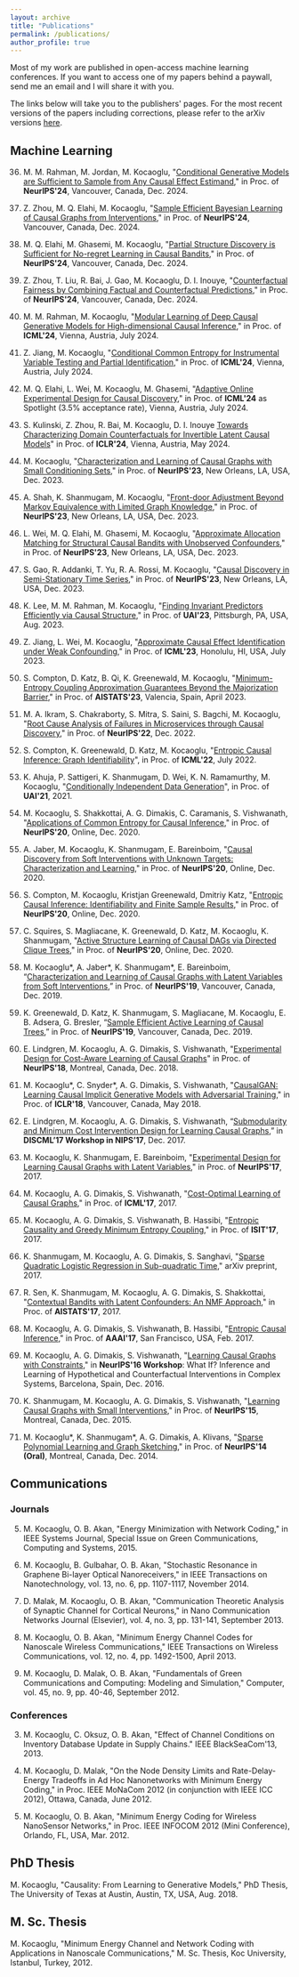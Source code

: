 ```yaml
---
layout: archive
title: "Publications"
permalink: /publications/
author_profile: true
---
```

Most of my work are published in open-access machine learning conferences. If you want to access one of my papers behind a paywall, send me an email and I will share it with you. 

The links below will take you to the publishers' pages. For the most recent versions of the papers including corrections, please refer to the arXiv versions [here](https://arxiv.org/search/?query=Murat+Kocaoglu&searchtype=author&abstracts=show&order=-announced_date_first&size=50). 

## Machine Learning
36. M. M. Rahman, M. Jordan, M. Kocaoglu, "[Conditional Generative Models are Sufficient to Sample from Any Causal Effect Estimand](https://openreview.net/forum?id=vymkuBMLlh)," in Proc. of **NeurIPS'24**, Vancouver, Canada, Dec. 2024.

35. Z. Zhou, M. Q. Elahi, M. Kocaoglu, "[Sample Efficient Bayesian Learning of Causal Graphs from Interventions](https://openreview.net/forum?id=RfSvAom7sS)," in Proc. of **NeurIPS'24**, Vancouver, Canada, Dec. 2024.

34. M. Q. Elahi, M. Ghasemi, M. Kocaoglu, "[Partial Structure Discovery is Sufficient for No-regret Learning in Causal Bandits](https://openreview.net/forum?id=uM3rQ14iex)," in Proc. of **NeurIPS'24**, Vancouver, Canada, Dec. 2024.

33. Z. Zhou, T. Liu, R. Bai, J. Gao, M. Kocaoglu, D. I. Inouye, "[Counterfactual Fairness by Combining Factual and Counterfactual Predictions](https://openreview.net/forum?id=J0Itri0UiN)," in Proc. of **NeurIPS'24**, Vancouver, Canada, Dec. 2024.

32. M. M. Rahman, M. Kocaoglu, "[Modular Learning of Deep Causal Generative Models for High-dimensional Causal Inference](https://proceedings.mlr.press/v235/rahman24a.html)," in Proc. of **ICML'24**, Vienna, Austria, July 2024.

31. Z. Jiang, M. Kocaoglu, "[Conditional Common Entropy for Instrumental Variable Testing and Partial Identification](https://proceedings.mlr.press/v235/jiang24b.html)," in Proc. of **ICML'24**, Vienna, Austria, July 2024.

30. M. Q. Elahi, L. Wei, M. Kocaoglu, M. Ghasemi, "[Adaptive Online Experimental Design for Causal Discovery](https://openreview.net/forum?id=nJzf3TVnOn)," in Proc. of **ICML'24** as Spotlight (3.5\% acceptance rate), Vienna, Austria, July 2024.

29. S. Kulinski, Z. Zhou, R. Bai, M. Kocaoglu, D. I. Inouye [Towards Characterizing Domain Counterfactuals for Invertible Latent Causal Models](https://openreview.net/forum?id=v1VvCWJAL8)" in Proc. of **ICLR'24**, Vienna, Austria, May 2024.

28. M. Kocaoglu, "[Characterization and Learning of Causal Graphs with Small Conditioning Sets](https://openreview.net/forum?id=cANkPsVtsw)," in Proc. of **NeurIPS'23**, New Orleans, LA, USA, Dec. 2023.

27. A. Shah, K. Shanmugam, M. Kocaoglu, "[Front-door Adjustment Beyond Markov Equivalence with Limited Graph Knowledge](https://openreview.net/forum?id=h3kuB4z2G9)," in Proc. of **NeurIPS'23**, New Orleans, LA, USA, Dec. 2023.

26. L. Wei, M. Q. Elahi, M. Ghasemi, M. Kocaoglu, "[Approximate Allocation Matching for Structural Causal Bandits with Unobserved Confounders](https://openreview.net/forum?id=Q3CRHnttxW)," in Proc. of **NeurIPS'23**, New Orleans, LA, USA, Dec. 2023.

25. S. Gao, R. Addanki, T. Yu, R. A. Rossi, M. Kocaoglu, "[Causal Discovery in Semi-Stationary Time Series](https://openreview.net/forum?id=dYeUvLUxBQ)," in Proc. of **NeurIPS'23**, New Orleans, LA, USA, Dec. 2023.

24. K. Lee, M. M. Rahman, M. Kocaoglu, "[Finding Invariant Predictors Efficiently via Causal Structure](https://proceedings.mlr.press/v216/lee23a.html)," in Proc. of **UAI'23**, Pittsburgh, PA, USA, Aug. 2023.

23. Z. Jiang, L. Wei, M. Kocaoglu, "[Approximate Causal Effect Identification under Weak Confounding](https://openreview.net/pdf?id=iRBKUnIjR2)," in Proc. of **ICML'23**, Honolulu, HI, USA, July 2023.

22. S. Compton, D. Katz, B. Qi, K. Greenewald, M. Kocaoglu, "[Minimum-Entropy Coupling Approximation Guarantees Beyond the Majorization Barrier](https://proceedings.mlr.press/v206/compton23a/compton23a.pdf)," in Proc. of **AISTATS'23**, Valencia, Spain, April 2023.

21. M. A. Ikram, S. Chakraborty, S. Mitra, S. Saini, S. Bagchi, M. Kocaoglu, "[Root Cause Analysis of Failures in Microservices through Causal Discovery](https://openreview.net/pdf?id=weoLjoYFvXY)," in Proc. of **NeurIPS'22**, Dec. 2022. 

20. S. Compton, K. Greenewald, D. Katz, M. Kocaoglu, "[Entropic Causal Inference: Graph Identifiability](https://proceedings.mlr.press/v162/compton22a.html)", in Proc. of **ICML'22**, July 2022.

19. K. Ahuja, P. Sattigeri, K. Shanmugam, D. Wei, K. N. Ramamurthy, M. Kocaoglu, "[Conditionally Independent Data Generation](https://www.auai.org/uai2021/pdf/uai2021.768.pdf)", in Proc. of **UAI'21**, 2021.

18. M. Kocaoglu, S. Shakkottai, A. G. Dimakis, C. Caramanis, S. Vishwanath, "[Applications of Common Entropy for Causal Inference](https://proceedings.neurips.cc/paper/2020/hash/cae7115f44837c806c9b23ed00a1a28a-Abstract.html)," in Proc. of **NeurIPS'20**, Online, Dec. 2020.

17. A. Jaber, M. Kocaoglu, K. Shanmugam, E. Bareinboim, "[Causal Discovery from Soft Interventions with Unknown Targets: Characterization and Learning](https://proceedings.neurips.cc/paper/2020/hash/6cd9313ed34ef58bad3fdd504355e72c-Abstract.html)," in Proc. of **NeurIPS'20**, Online, Dec. 2020.

16. S. Compton, M. Kocaoglu, Kristjan Greenewald, Dmitriy Katz, "[Entropic Causal Inference: Identifiability and Finite Sample Results](https://proceedings.neurips.cc/paper/2020/hash/a979ca2444b34449a2c80b012749e9cd-Abstract.html)," in Proc. of **NeurIPS'20**, Online, Dec. 2020.

15. C. Squires, S. Magliacane, K. Greenewald, D. Katz, M. Kocaoglu, K. Shanmugam, "[Active Structure Learning of Causal DAGs via Directed Clique Trees](https://proceedings.neurips.cc/paper/2020/hash/f57bd0a58e953e5c43cd4a4e5af46138-Abstract.html)," in Proc. of **NeurIPS'20**, Online, Dec. 2020.

14. M. Kocaoglu\*, A. Jaber\*, K. Shanmugam\*, E. Bareinboim, “[Characterization and Learning of Causal Graphs with Latent Variables from Soft Interventions](https://docs.google.com/viewer?url=https://github.com/mkocaoglu/mkocaoglu.github.io/raw/master/files/NeurIPS_19__Characterization_and_Learning_of_Causal_Graphs_with_Latent_Variables_from_Soft_Interventions.pdf),” in Proc. of **NeurIPS'19**, Vancouver, Canada, Dec. 2019. 

13. K. Greenewald, D. Katz, K. Shanmugam, S. Magliacane, M. Kocaoglu, E. B. Adsera, G. Bresler, “[Sample Efficient Active Learning of Causal Trees](https://papers.nips.cc/paper/2019/hash/5ee5605917626676f6a285fa4c10f7b0-Abstract.html),” in Proc. of **NeurIPS'19**, Vancouver, Canada, Dec. 2019. 

12. E. Lindgren, M. Kocaoglu, A. G. Dimakis, S. Vishwanath, "[Experimental Design for Cost-Aware Learning of Causal Graphs](http://papers.neurips.cc/paper/7774-experimental-design-for-cost-aware-learning-of-causal-graphs)" in Proc. of **NeurIPS'18**, Montreal, Canada, Dec. 2018.

11. M. Kocaoglu\*, C. Snyder\*, A. G. Dimakis, S. Vishwanath, "[CausalGAN: Learning Causal Implicit Generative Models with Adversarial Training](https://openreview.net/forum?id=BJE-4xW0W)," in Proc. of **ICLR'18**, Vancouver, Canada,  May 2018.

10. E. Lindgren, M. Kocaoglu, A. G. Dimakis, S. Vishwanath, “[Submodularity and Minimum Cost Intervention Design for Learning Causal Graphs](http://www.discml.cc/),” in **DISCML’17 Workshop in NIPS’17**, Dec. 2017.

9. M. Kocaoglu, K. Shanmugam, E. Bareinboim, "[Experimental Design for Learning Causal Graphs with Latent Variables](https://papers.nips.cc/paper/2017/hash/291d43c696d8c3704cdbe0a72ade5f6c-Abstract.html)," in Proc. of **NeurIPS'17**, 2017.

8. M. Kocaoglu, A. G. Dimakis, S. Vishwanath, "[Cost-Optimal Learning of Causal Graphs](http://proceedings.mlr.press/v70/kocaoglu17a.html)," in Proc. of **ICML'17**, 2017.

7. M. Kocaoglu, A. G. Dimakis, S. Vishwanath, B. Hassibi, "[Entropic Causality and Greedy Minimum Entropy Coupling](https://ieeexplore.ieee.org/document/8006772)," in Proc. of **ISIT'17**, 2017.

6. K. Shanmugam, M. Kocaoglu, A. G. Dimakis, S. Sanghavi, "[Sparse Quadratic Logistic Regression in Sub-quadratic Time](https://arxiv.org/abs/1703.02682)," arXiv preprint, 2017.

5. R. Sen, K. Shanmugam, M. Kocaoglu, A. G. Dimakis, S. Shakkottai, "[Contextual Bandits with Latent Confounders: An NMF Approach](http://proceedings.mlr.press/v54/sen17a.html)," in Proc. of **AISTATS'17**, 2017.

4. M. Kocaoglu, A. G. Dimakis, S. Vishwanath, B. Hassibi, "[Entropic Causal Inference](https://aaai.org/ocs/index.php/AAAI/AAAI17/paper/view/14218)," in Proc. of **AAAI'17**, San Francisco, USA, Feb. 2017.

3. M. Kocaoglu, A. G. Dimakis, S. Vishwanath, "[Learning Causal Graphs with Constraints](https://drive.google.com/file/d/0B6FCKgrwBmezQkZzVHZOLS1STkU)," in **NeurIPS'16 Workshop**: What If? Inference and Learning of Hypothetical and Counterfactual Interventions in Complex Systems, Barcelona, Spain, Dec. 2016.

2. K. Shanmugam, M. Kocaoglu, A. G. Dimakis, S. Vishwanath, "[Learning Causal Graphs with Small Interventions](https://proceedings.neurips.cc/paper/2015/hash/b865367fc4c0845c0682bd466e6ebf4c-Abstract.html)," in Proc. of **NeurIPS'15**, Montreal, Canada, Dec. 2015.

1. M. Kocaoglu\*, K. Shanmugam\*, A. G. Dimakis, A. Klivans, "[Sparse Polynomial Learning and Graph Sketching](https://papers.nips.cc/paper/2014/hash/71a58e8cb75904f24cde464161c3e766-Abstract.html)," in Proc. of **NeurIPS'14 (Oral)**, Montreal, Canada, Dec. 2014.

## Communications

### Journals
5. M. Kocaoglu, O. B. Akan, "Energy Minimization with Network Coding," in IEEE Systems Journal, Special Issue on Green Communications, Computing and Systems, 2015.

4. M. Kocaoglu, B. Gulbahar, O. B. Akan, "Stochastic Resonance in Graphene Bi-layer Optical Nanoreceivers," in IEEE Transactions on Nanotechnology, vol. 13, no. 6, pp. 1107-1117, November 2014.

3. D. Malak, M. Kocaoglu, O. B. Akan, "Communication Theoretic Analysis of Synaptic Channel for Cortical Neurons," in Nano Communication Networks Journal (Elsevier), vol. 4, no. 3, pp. 131-141, September 2013.

2. M. Kocaoglu, O. B. Akan, "Minimum Energy Channel Codes for Nanoscale Wireless Communications,"  IEEE Transactions on Wireless Communications, vol. 12, no. 4, pp. 1492-1500, April 2013.

1. M. Kocaoglu, D. Malak, O. B. Akan, "Fundamentals of Green Communications and Computing: Modeling and Simulation," Computer, vol. 45, no. 9, pp. 40-46, September 2012.

### Conferences
3. M. Kocaoglu, C. Oksuz, O. B. Akan, "Effect of Channel Conditions on Inventory Database Update in Supply Chains." IEEE BlackSeaCom'13, 2013.

2. M. Kocaoglu, D. Malak, "On the Node Density Limits and Rate-Delay-Energy Tradeoffs in Ad Hoc Nanonetworks with Minimum Energy Coding," in Proc. IEEE MoNaCom 2012 (in conjunction with IEEE ICC 2012), Ottawa, Canada, June 2012.

1. M. Kocaoglu, O. B. Akan, "Minimum Energy Coding for Wireless NanoSensor Networks," in Proc. IEEE INFOCOM 2012 (Mini Conference), Orlando, FL, USA, Mar. 2012.

## PhD Thesis
M. Kocaoglu, "Causality: From Learning to Generative Models," PhD Thesis, The University of Texas at Austin, Austin, TX, USA, Aug. 2018.

## M. Sc. Thesis
M. Kocaoglu, "Minimum Energy Channel and Network Coding with Applications in Nanoscale Communications," M. Sc. Thesis, Koc University, Istanbul, Turkey, 2012.
